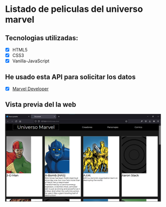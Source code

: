 # Listado de peliculas del universo marvel

## Tecnologias utilizadas:

- [x] HTML5
- [x] CSS3
- [x] Vanilla-JavaScript

## He usado esta API para solicitar los datos

- [x] [Marvel Developer](https://developer.marvel.com/ "Marvel Developer")

## Vista previa del la web

![Vista Previa](vista-previa.png "Vista previa")
